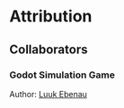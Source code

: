 # Attribution
## Collaborators

### Godot Simulation Game
Author: [Luuk Ebenau](https://github.com/LuukEbenau)  